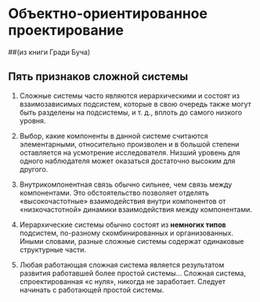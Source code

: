 # Объектно-ориентированное проектирование
##(из книги Гради Буча)

## Пять признаков сложной системы

1. Сложные системы часто являются иерархическими и состоят из взаимозависимых подсистем, которые в свою очередь также могут быть 
разделены на подсистемы, и т. д., вплоть до самого низкого уровня.

2. Выбор, какие компоненты в данной системе считаются элементарными, относительно произволен и в большой степени оставляется на 
усмотрение исследователя. Низший уровень для одного наблюдателя может оказаться достаточно высоким для другого.

3. Внутрикомпонентная связь обычно сильнее, чем связь между компонентами. Это обстоятельство позволяет отделять «высокочастотные» 
взаимодействия внутри компонентов от «низкочастотной» динамики взаимодействия между компонентами.

4. Иерархические системы обычно состоят из **немногих типов** подсистем, по-разному скомбинированных и организованных.
Иными словами, разные сложные системы содержат одинаковые структурные части.

5. Любая работающая сложная система является результатом развития работавшей более простой системы... 
Сложная система, спроектированная «с нуля», никогда не заработает. Следует начинать с работающей простой системы.

